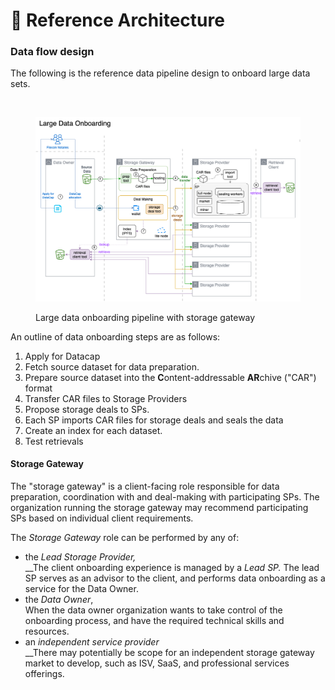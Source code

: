 # 📐 Reference Architecture

### Data flow design

The following is the reference data pipeline design to onboard large data sets.&#x20;

 

<figure><img src="../.gitbook/assets/large-data-onboarding-reference-architecture.drawio.png" alt=""><figcaption><p>Large data onboarding pipeline with storage gateway</p></figcaption></figure>

An outline of data onboarding steps are as follows:

1. Apply for Datacap
2. Fetch source dataset for data preparation.
3. Prepare source dataset into the **C**ontent-addressable **AR**chive ("CAR") format
4. Transfer CAR files to Storage Providers
5. Propose storage deals to SPs.
6. Each SP imports CAR files for storage deals and seals the data
7. Create an index for each dataset.
8. Test retrievals&#x20;

#### Storage Gateway

The "storage gateway" is a client-facing role responsible for data preparation, coordination with and deal-making with participating SPs. The organization running the storage gateway may recommend participating SPs based on individual client requirements. &#x20;

The _Storage Gateway_ role can be performed by any of:

* the _Lead Storage Provider,_\
  __The client onboarding experience is managed by a _Lead SP._ The lead SP serves as an advisor to the client, and performs data onboarding as a service for the Data Owner.
* the _Data Owner_,\
  When the data owner organization wants to take control of the onboarding process, and have the required technical skills and resources.
* an _independent_ _service provider_\
  __There may potentially be scope for an independent storage gateway market to develop, such as ISV, SaaS, and professional services offerings.&#x20;



###
